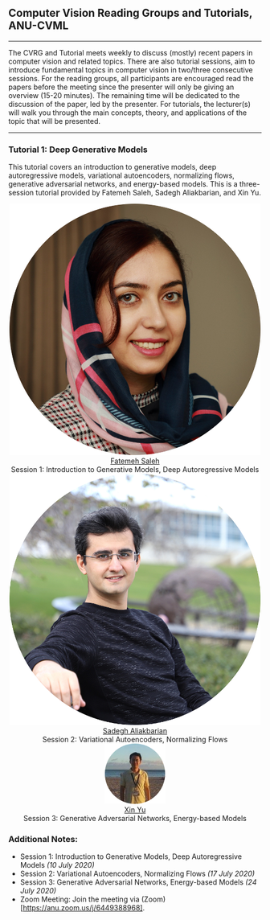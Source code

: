 <link rel="stylesheet" type="text/css" href="css/bootstrap.min.css">
<link rel="stylesheet" type="text/css" href="css/main.css?1" media="screen,projection">

## Computer Vision Reading Groups and Tutorials, ANU-CVML
---

The CVRG and Tutorial meets weekly to discuss (mostly) recent papers in computer vision and related topics. There are also tutorial sessions, aim to introduce fundamental topics in computer vision in two/three consecutive sessions. For the reading groups, all participants are encouraged read the papers before the meeting since the presenter will only be giving an overview (15-20 minutes). The remaining time will be dedicated to the discussion of the paper, led by the presenter. For tutorials, the lecturer(s) will walk you through the main concepts, theory, and applications of the topic that will be presented.

---

### Tutorial 1: Deep Generative Models
This tutorial covers an introduction to generative models, deep autoregressive models, variational autoencoders, normalizing flows, generative adversarial networks, and energy-based models. This is a three-session tutorial provided by Fatemeh Saleh, Sadegh Aliakbarian, and Xin Yu.

<div class="row" align="center">
  <div class="col-sm-4">
    <a href="https://fatemeh-slh.github.io/" target="_blank">
      <img class="people-pic" src="assets/fatemeh.png">
    </a>
    <div class="people-name text-center">
      <a href="https://fatemeh-slh.github.io/" target="_blank">Fatemeh Saleh</a><br>
        Session 1: Introduction to Generative Models, Deep Autoregressive Models
    </div>
   </div>
   
   <div class="col-sm-4">
    <a href="https://sadegh-aa.github.io/" target="_blank">
      <img class="people-pic" src="assets/sadegh.png">
    </a>
    <div class="people-name text-center">
      <a href="https://sadegh-aa.github.io/" target="_blank">Sadegh Aliakbarian</a><br>
      Session 2: Variational Autoencoders, Normalizing Flows
    </div>
  </div>
  
  <div class="col-sm-4">
    <a href="https://sites.google.com/view/xinyus-homepage/Home/" target="_blank">
      <img class="people-pic" src="assets/xin.png">
    </a>
    <div class="people-name text-center">
      <a href="https://sites.google.com/view/xinyus-homepage/Home" target="_blank">Xin Yu</a><br>
      Session 3: Generative Adversarial Networks, Energy-based Models
    </div>
  </div>
</div>

### Additional Notes:
- Session 1: Introduction to Generative Models, Deep Autoregressive Models *(10 July 2020)*
- Session 2: Variational Autoencoders, Normalizing Flows *(17 July 2020)*
- Session 3: Generative Adversarial Networks, Energy-based Models *(24 July 2020)*
- Zoom Meeting: Join the meeting via (Zoom)[https://anu.zoom.us/j/6449388968].

